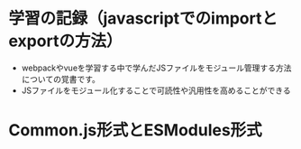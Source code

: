 # 学習の記録（javascriptでのimportとexportの方法）
- webpackやvueを学習する中で学んだJSファイルをモジュール管理する方法についての覚書です。
- JSファイルをモジュール化することで可読性や汎用性を高めることができる

# Common.js形式とESModules形式
